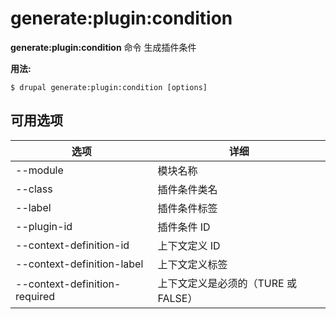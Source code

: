 # generate:plugin:condition
**generate:plugin:condition** 命令 生成插件条件

**用法:**
```
$ drupal generate:plugin:condition [options] 
```

## 可用选项
选项 | 详细
-------|-------------
--module | 模块名称
--class | 插件条件类名
--label | 插件条件标签
--plugin-id | 插件条件 ID
--context-definition-id | 上下文定义 ID
--context-definition-label | 上下文定义标签
--context-definition-required | 上下文定义是必须的（TURE 或 FALSE）
